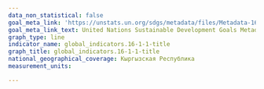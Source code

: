 ```yaml
---
data_non_statistical: false
goal_meta_link: 'https://unstats.un.org/sdgs/metadata/files/Metadata-16-01-01.pdf'
goal_meta_link_text: United Nations Sustainable Development Goals Metadata (PDF 222 KB)
graph_type: line
indicator_name: global_indicators.16-1-1-title
graph_title: global_indicators.16-1-1-title
national_geographical_coverage: Кыргызская Республика
measurement_units: 

---
```

